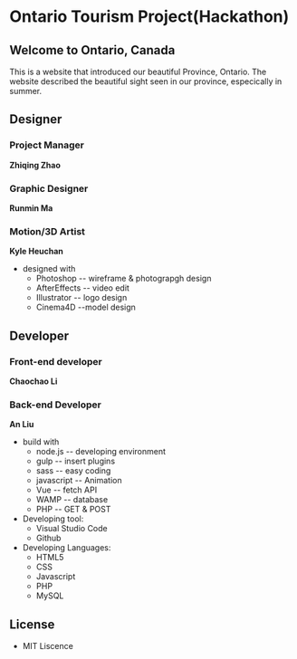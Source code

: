 # Ontario Tourism Project(Hackathon)

## Welcome to Ontario, Canada
This is a website that introduced our beautiful Province, Ontario. The website described the beautiful sight seen in our province, especically in summer.
## Designer
### Project Manager
**Zhiqing Zhao**
### Graphic Designer 
**Runmin Ma**
### Motion/3D Artist 
**Kyle Heuchan**
* designed with
  * Photoshop  -- wireframe & photograpgh design
  * AfterEffects -- video edit
  * Illustrator -- logo design
  * Cinema4D --model design
## Developer
### Front-end developer
**Chaochao Li**
### Back-end Developer
**An Liu**
* build with
  * node.js -- developing environment
  * gulp -- insert plugins
  * sass -- easy coding
  * javascript -- Animation
  * Vue -- fetch API
  * WAMP -- database
  * PHP -- GET & POST
* Developing tool:
  * Visual Studio Code
  * Github
* Developing Languages:
  * HTML5
  * CSS
  * Javascript
  * PHP
  * MySQL


## License
* MIT Liscence
